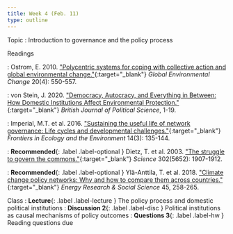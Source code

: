 ```yaml
---
title: Week 4 (Feb. 11)
type: outline
---
```


Topic
: Introduction to governance and the policy process

Readings

: Ostrom, E. 2010. ["Polycentric systems for coping with collective action and global environmental change."](https://doi.org/10.1016/j.gloenvcha.2010.07.004){:target="_blank"} _Global Environmental Change_ 20(4): 550-557.

: von Stein, J. 2020. ["Democracy, Autocracy, and Everything in Between: How Domestic Institutions Affect Environmental Protection."](https://doi.org/10.1017/S000712342000054X){:target="_blank"} _British Journal of Political Science_, 1-19.

: Imperial, M.T. et al. 2016. ["Sustaining the useful life of network governance: Life cycles and developmental challenges."](https://doi.org/10.1002/fee.1249){:target="_blank"} _Frontiers in Ecology and the Environment_ 14(3): 135-144.

: **Recommended**{: .label .label-optional } Dietz, T. et al. 2003. ["The struggle to govern the commons."](https://doi.org/10.1126/science.1091015){:target="_blank"} _Science_ 302(5652): 1907-1912.

: **Recommended**{: .label .label-optional } Ylä-Anttila, T. et al. 2018. ["Climate change policy networks: Why and how to compare them across countries."](https://doi.org/10.1016/j.erss.2018.06.020){:target="_blank"} _Energy Research & Social Science_ 45, 258-265. 

Class
: **Lecture**{: .label .label-lecture } The policy process and domestic political institutions
: **Discussion 2**{: .label .label-disc } Political institutions as causal mechanisms of policy outcomes
: **Questions 3**{: .label .label-hw } Reading questions due
